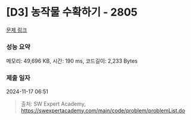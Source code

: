 # [D3] 농작물 수확하기 - 2805 

[문제 링크](https://swexpertacademy.com/main/code/problem/problemDetail.do?contestProbId=AV7GLXqKAWYDFAXB) 

### 성능 요약

메모리: 49,696 KB, 시간: 190 ms, 코드길이: 2,233 Bytes

### 제출 일자

2024-11-17 06:51



> 출처: SW Expert Academy, https://swexpertacademy.com/main/code/problem/problemList.do